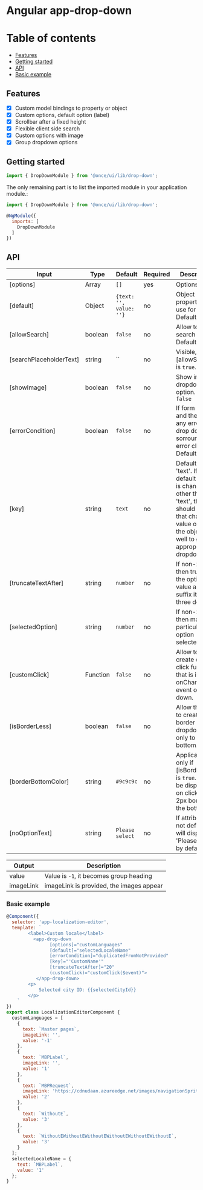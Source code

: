 # Angular app-drop-down

# Table of contents

* [Features](#features)
* [Getting started](#getting-started)
* [API](#api)
* [Basic example](#basic-example)

## Features

* [x] Custom model bindings to property or object
* [x] Custom options, default option (label)
* [x] Scrollbar after a fixed height
* [x] Flexible client side search
* [x] Custom options with image
* [x] Group dropdown options

## Getting started

```js
import { DropDownModule } from '@once/ui/lib/drop-down';
````

The only remaining part is to list the imported module in your application module.:

```js
import { DropDownModule } from '@once/ui/lib/drop-down';

@NgModule({
  imports: [
    DropDownModule
  ]
})
```

## API

| Input            | Type            | Default                 | Required | Description                                                                                         |
| ---------------- | --------------- | ----------------------- | -------- | --------------------------------------------------------------------------------------------------- |
| [options]        | Array<NgOption> | `[]`                    | yes      | Options array                                                                                       |
| [default]        | Object          | `{text: '', value: ''}` | no       | Object property to use for label. Default `label`                                                   |
| [allowSearch]    | boolean         | `false`                 | no       | Allow to search value. Default `false`                                                              |
| [searchPlaceholderText]    | string        | ``                 | no       | Visible, only if [allowSearch] is `true`.           |
| [showImage]    | boolean         | `false`                 | no       | Show image in dropdown option. Default `false`                                                              |
| [errorCondition] | boolean         | `false`                 | no       | If form control and there is any error, the drop down is sorrounded by error class. Default `false` |
| [key]            | string          | `text`                  | no       | Default key is 'text'. If the default value is changed other then 'text', then we should have that changed value of key in the object as well to get the appropriate dropdown list.                      |
| [truncateTextAfter]            | string          | `number`                  | no       | If non-zero then truncate the option value and suffix it with three dots (...)
| [selectedOption]            | string          | `number`                  | no       | If non-zero then makes a particular option selected
| [customClick]    | Function        | `false`                 | no       | Allow to create custom click function that is invoked onChange event of drop down.              |
| [isBorderLess]    | boolean        | `false`                 | no       | Allow the user to create border of dropdown only to bottom.             |
| [borderBottomColor]    | string        | `#9c9c9c`                 | no       | Application only if [isBorderLess] is `true`. It will be displayed on click with 2px border at the bottom.          |
| [noOptionText]    | string        | `Please select`                 | no       | If attribute is not defined, it will display 'Please select' by default.  |

| Output    | Description                              |
| --------- | ---------------------------------------- |
| value     | Value is `-1`, it becomes group heading  |
| imageLink | imageLink is provided, the images appear |


### Basic example

```js
@Component({
  selector: 'app-localization-editor',
  template: `
        <label>Custom locale</label>
          <app-drop-down
                [options]="customLanguages"
                [default]="selectedLocaleName"
                [errorCondition]="duplicatedFromNotProvided"
                [key]="'CustomName'"
                [truncateTextAfter]="20"
                (customClick)="customClick($event)">
           </app-drop-down>
        <p>
            Selected city ID: {{selectedCityId}}
        </p>
    `
})
export class LocalizationEditorComponent {
  customLanguages = [
    {
      text: `Master pages`,
      imageLink: '',
      value: '-1'
    },
    {
      text: `MBPLabel`,
      imageLink: '',
      value: '1'
    },
    {
      text: `MBPRequest`,
      imageLink: 'https://cdnudaan.azureedge.net/images/navigationSprite.png',
      value: '2'
    },
    {
      text: `WithoutE`,
      value: '3'
    },
    {
      text: `WithoutEWithoutEWithoutEWithoutEWithoutEWithoutE`,
      value: '3'
    }
  ];
  selectedLocaleName = {
    text: `MBPLabel`,
    value: '1'
  };
}
```
